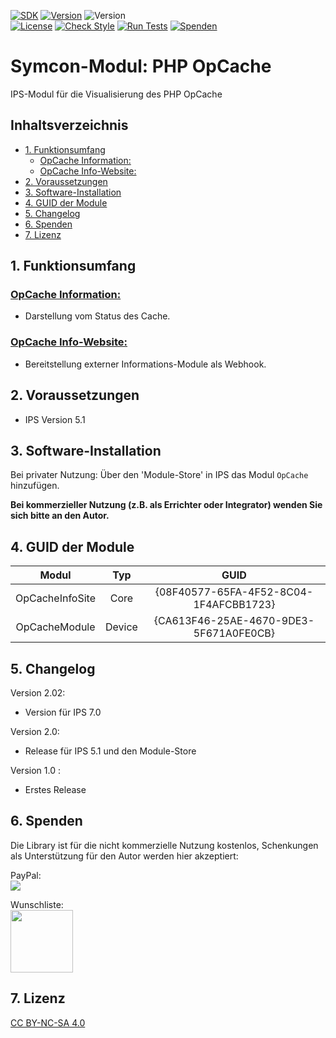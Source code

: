 [![SDK](https://img.shields.io/badge/Symcon-PHPModul-red.svg)](https://www.symcon.de/service/dokumentation/entwicklerbereich/sdk-tools/sdk-php/)
[![Version](https://img.shields.io/badge/Modul%20Version-2.02-blue.svg)]()
![Version](https://img.shields.io/badge/Symcon%20Version-5.1%20%3E-green.svg)  
[![License](https://img.shields.io/badge/License-CC%20BY--NC--SA%204.0-green.svg)](https://creativecommons.org/licenses/by-nc-sa/4.0/)
[![Check Style](https://github.com/Nall-chan/OpCache/workflows/Check%20Style/badge.svg)](https://github.com/Nall-chan/OpCache/actions) 
[![Run Tests](https://github.com/Nall-chan/OpCache/workflows/Run%20Tests/badge.svg)](https://github.com/Nall-chan/OpCache/actions) 
[![Spenden](https://www.paypalobjects.com/de_DE/DE/i/btn/btn_donate_SM.gif)](#6-spenden)  

# Symcon-Modul: PHP OpCache <!-- omit in toc -->
IPS-Modul für die Visualisierung des PHP OpCache  

## Inhaltsverzeichnis <!-- omit in toc -->

- [1. Funktionsumfang](#1-funktionsumfang)
  - [OpCache Information:](#opcache-information)
  - [OpCache Info-Website:](#opcache-info-website)
- [2. Voraussetzungen](#2-voraussetzungen)
- [3. Software-Installation](#3-software-installation)
- [4. GUID der Module](#4-guid-der-module)
- [5. Changelog](#5-changelog)
- [6. Spenden](#6-spenden)
- [7. Lizenz](#7-lizenz)

## 1. Funktionsumfang

### [OpCache Information:](OpCacheModule/)  

 - Darstellung vom Status des Cache.  

### [OpCache Info-Website:](OpCacheInfoSite/)  

 - Bereitstellung externer Informations-Module als Webhook.  

## 2. Voraussetzungen

   - IPS Version 5.1

## 3. Software-Installation

   Bei privater Nutzung: Über den 'Module-Store' in IPS das Modul `OpCache` hinzufügen.  

   **Bei kommerzieller Nutzung (z.B. als Errichter oder Integrator) wenden Sie sich bitte an den Autor.**  

##  4. GUID der Module

|      Modul      |  Typ   |                  GUID                  |
| :-------------: | :----: | :------------------------------------: |
| OpCacheInfoSite |  Core  | {08F40577-65FA-4F52-8C04-1F4AFCBB1723} |
|  OpCacheModule  | Device | {CA613F46-25AE-4670-9DE3-5F671A0FE0CB} |

## 5. Changelog

Version 2.02:
 - Version für IPS 7.0  
  
Version 2.0:  
 - Release für IPS 5.1 und den Module-Store   

Version 1.0 :  
 - Erstes Release  

## 6. Spenden  
  
  Die Library ist für die nicht kommerzielle Nutzung kostenlos, Schenkungen als Unterstützung für den Autor werden hier akzeptiert:  

  PayPal:  
<a href="https://www.paypal.com/donate?hosted_button_id=G2SLW2MEMQZH2" target="_blank"><img src="https://www.paypalobjects.com/de_DE/DE/i/btn/btn_donate_LG.gif" border="0" /></a>  

  Wunschliste:  
<a href="https://www.amazon.de/hz/wishlist/ls/YU4AI9AQT9F?ref_=wl_share" target="_blank"><img src="https://upload.wikimedia.org/wikipedia/commons/4/4a/Amazon_icon.svg" border="0" width="100"/></a>  

## 7. Lizenz

  [CC BY-NC-SA 4.0](https://creativecommons.org/licenses/by-nc-sa/4.0/)  
